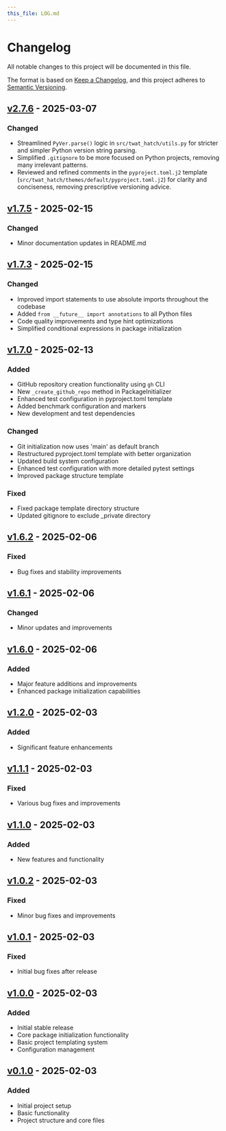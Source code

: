 ```yaml
---
this_file: LOG.md
---
```




# Changelog

All notable changes to this project will be documented in this file.

The format is based on [Keep a Changelog](https://keepachangelog.com/en/1.0.0/),
and this project adheres to [Semantic Versioning](https://semver.org/spec/v2.0.0.html).

## [v2.7.6] - 2025-03-07

### Changed
- Streamlined `PyVer.parse()` logic in `src/twat_hatch/utils.py` for stricter and simpler Python version string parsing.
- Simplified `.gitignore` to be more focused on Python projects, removing many irrelevant patterns.
- Reviewed and refined comments in the `pyproject.toml.j2` template (`src/twat_hatch/themes/default/pyproject.toml.j2`) for clarity and conciseness, removing prescriptive versioning advice.

## [v1.7.5] - 2025-02-15

### Changed

- Minor documentation updates in README.md

## [v1.7.3] - 2025-02-15

### Changed

- Improved import statements to use absolute imports throughout the codebase
- Added `from __future__ import annotations` to all Python files
- Code quality improvements and type hint optimizations
- Simplified conditional expressions in package initialization

## [v1.7.0] - 2025-02-13

### Added

- GitHub repository creation functionality using `gh` CLI
- New `_create_github_repo` method in PackageInitializer
- Enhanced test configuration in pyproject.toml template
- Added benchmark configuration and markers
- New development and test dependencies

### Changed

- Git initialization now uses 'main' as default branch
- Restructured pyproject.toml template with better organization
- Updated build system configuration
- Enhanced test configuration with more detailed pytest settings
- Improved package structure template

### Fixed

- Fixed package template directory structure
- Updated gitignore to exclude _private directory

## [v1.6.2] - 2025-02-06

### Fixed

- Bug fixes and stability improvements

## [v1.6.1] - 2025-02-06

### Changed

- Minor updates and improvements

## [v1.6.0] - 2025-02-06

### Added

- Major feature additions and improvements
- Enhanced package initialization capabilities

## [v1.2.0] - 2025-02-03

### Added

- Significant feature enhancements

## [v1.1.1] - 2025-02-03

### Fixed

- Various bug fixes and improvements

## [v1.1.0] - 2025-02-03

### Added

- New features and functionality

## [v1.0.2] - 2025-02-03

### Fixed

- Minor bug fixes and improvements

## [v1.0.1] - 2025-02-03

### Fixed

- Initial bug fixes after release

## [v1.0.0] - 2025-02-03

### Added

- Initial stable release
- Core package initialization functionality
- Basic project templating system
- Configuration management

## [v0.1.0] - 2025-02-03

### Added

- Initial project setup
- Basic functionality
- Project structure and core files

[v2.7.6]: https://github.com/twardoch/twat-hatch/compare/v2.7.5...v2.7.6
[v1.7.5]: https://github.com/twardoch/twat-hatch/compare/v1.7.3...v1.7.5
[v1.7.3]: https://github.com/twardoch/twat-hatch/compare/v1.7.0...v1.7.3
[v1.7.0]: https://github.com/twardoch/twat-hatch/compare/v1.6.2...v1.7.0
[v1.6.2]: https://github.com/twardoch/twat-hatch/compare/v1.6.1...v1.6.2
[v1.6.1]: https://github.com/twardoch/twat-hatch/compare/v1.6.0...v1.6.1
[v1.6.0]: https://github.com/twardoch/twat-hatch/compare/v1.2.0...v1.6.0
[v1.2.0]: https://github.com/twardoch/twat-hatch/compare/v1.1.1...v1.2.0
[v1.1.1]: https://github.com/twardoch/twat-hatch/compare/v1.1.0...v1.1.1
[v1.1.0]: https://github.com/twardoch/twat-hatch/compare/v1.0.2...v1.1.0
[v1.0.2]: https://github.com/twardoch/twat-hatch/compare/v1.0.1...v1.0.2
[v1.0.1]: https://github.com/twardoch/twat-hatch/compare/v1.0.0...v1.0.1
[v1.0.0]: https://github.com/twardoch/twat-hatch/compare/v0.1.0...v1.0.0
[v0.1.0]: https://github.com/twardoch/twat-hatch/releases/tag/v0.1.0 
